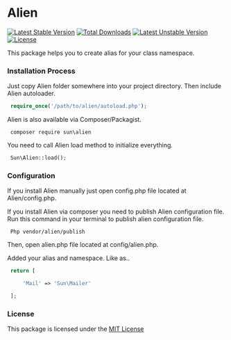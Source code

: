 # Alien #

[![Latest Stable Version](https://poser.pugx.org/sun/alien/v/stable)](https://packagist.org/packages/sun/alien) [![Total Downloads](https://poser.pugx.org/sun/alien/downloads)](https://packagist.org/packages/sun/alien) [![Latest Unstable Version](https://poser.pugx.org/sun/alien/v/unstable)](https://packagist.org/packages/sun/alien) [![License](https://poser.pugx.org/sun/alien/license)](https://packagist.org/packages/sun/alien)

This package helps you to create alias for your class namespace.

### Installation Process ###

Just copy Alien folder somewhere into your project directory. Then include Alien autoloader.

```php
 require_once('/path/to/alien/autoload.php');
```

Alien is also available via Composer/Packagist.

```
 composer require sun\alien
```

You need to call Alien load method to initialize everything.

```php
 Sun\Alien::load();
```



### Configuration ###

If you install Alien manually just open config.php file located at Alien/config.php.

If you install Alien via composer you need to publish Alien configuration file. Run this command in your terminal to publish alien configuration file. 

```
 Php vendor/alien/publish
```

Then, open alien.php file located at config/alien.php.

Added your alias and namespace. Like as..

```php
 return [

     'Mail' => 'Sun\Mailer'

 ];
```

### License ###

This package is licensed under the [MIT License](https://bitbucket.org/IftekherSunny/alien/src/ab9fedcdc4d33d00d0cb0979e59c79b379d92c48/LICENSE)
